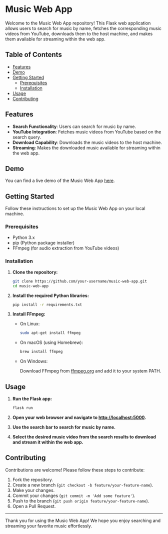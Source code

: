 # Music Web App

Welcome to the Music Web App repository! This Flask web application allows users to search for music by name, fetches the corresponding music videos from YouTube, downloads them to the host machine, and makes them available for streaming within the web app.

## Table of Contents

- [Features](#features)
- [Demo](#demo)
- [Getting Started](#getting-started)
  - [Prerequisites](#prerequisites)
  - [Installation](#installation)
- [Usage](#usage)
- [Contributing](#contributing)


## Features

- **Search Functionality**: Users can search for music by name.
- **YouTube Integration**: Fetches music videos from YouTube based on the search query.
- **Download Capability**: Downloads the music videos to the host machine.
- **Streaming**: Makes the downloaded music available for streaming within the web app.

## Demo

You can find a live demo of the Music Web App [here](http://example.com).

## Getting Started

Follow these instructions to set up the Music Web App on your local machine.

### Prerequisites

- Python 3.x
- pip (Python package installer)
- FFmpeg (for audio extraction from YouTube videos)

### Installation

1. **Clone the repository:**

    ```bash
    git clone https://github.com/your-username/music-web-app.git
    cd music-web-app
    ```

2. **Install the required Python libraries:**

    ```bash
    pip install -r requirements.txt
    ```

3. **Install FFmpeg:**

    - On Linux:
    
        ```bash
        sudo apt-get install ffmpeg
        ```
    
    - On macOS (using Homebrew):
    
        ```bash
        brew install ffmpeg
        ```
    
    - On Windows:
    
        Download FFmpeg from [ffmpeg.org](https://ffmpeg.org/download.html) and add it to your system PATH.

## Usage

1. **Run the Flask app:**

    ```bash
    flask run
    ```

2. **Open your web browser and navigate to [http://localhost:5000](http://localhost:5000).**
3. **Use the search bar to search for music by name.**
4. **Select the desired music video from the search results to download and stream it within the web app.**

## Contributing

Contributions are welcome! Please follow these steps to contribute:

1. Fork the repository.
2. Create a new branch (`git checkout -b feature/your-feature-name`).
3. Make your changes.
4. Commit your changes (`git commit -m 'Add some feature'`).
5. Push to the branch (`git push origin feature/your-feature-name`).
6. Open a Pull Request.

---

Thank you for using the Music Web App! We hope you enjoy searching and streaming your favorite music effortlessly.
